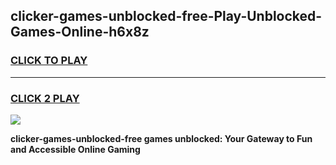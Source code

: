 
## clicker-games-unblocked-free-Play-Unblocked-Games-Online-h6x8z
<h3>
<a href="https://premium76.site?title=clicker-games-unblocked-free&ref=24A">CLICK TO PLAY</a></h3>
<hr>

<h3>
<a href="https://premium76.site?title=clicker-games-unblocked-free&ref=24A">CLICK 2 PLAY</a>
  
</h3>

<a href="https://premium76.site?title=clicker-games-unblocked-free&ref=24A"><img src="https://clearcache.store/games.png"></a>


**clicker-games-unblocked-free games unblocked: Your Gateway to Fun and Accessible Online Gaming**
